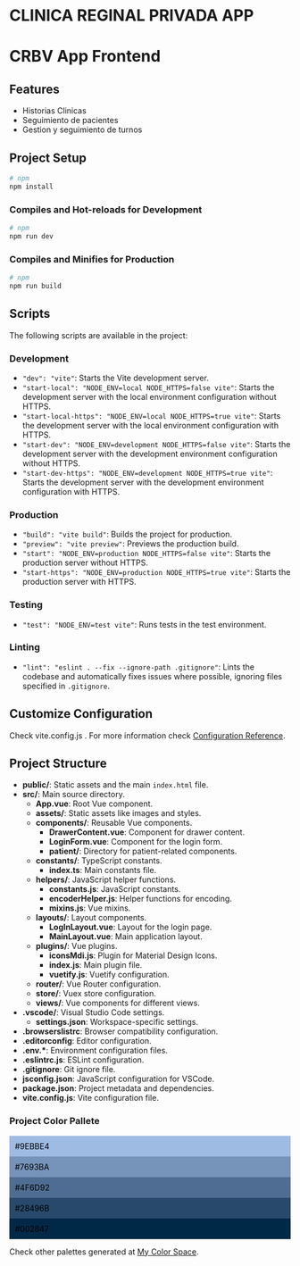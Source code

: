 # CLINICA REGINAL PRIVADA APP
# CRBV App Frontend

## Features
- Historias Clinicas
- Seguimiento de pacientes
- Gestion y seguimiento de turnos

## Project Setup
```sh
# npm
npm install
```

### Compiles and Hot-reloads for Development
```sh
# npm
npm run dev
```

### Compiles and Minifies for Production
```sh
# npm
npm run build
```

## Scripts

The following scripts are available in the project:

### Development
- `"dev": "vite"`: Starts the Vite development server.
- `"start-local": "NODE_ENV=local NODE_HTTPS=false vite"`: Starts the development server with the local environment configuration without HTTPS.
- `"start-local-https": "NODE_ENV=local NODE_HTTPS=true vite"`: Starts the development server with the local environment configuration with HTTPS.
- `"start-dev": "NODE_ENV=development NODE_HTTPS=false vite"`: Starts the development server with the development environment configuration without HTTPS.
- `"start-dev-https": "NODE_ENV=development NODE_HTTPS=true vite"`: Starts the development server with the development environment configuration with HTTPS.

### Production
- `"build": "vite build"`: Builds the project for production.
- `"preview": "vite preview"`: Previews the production build.
- `"start": "NODE_ENV=production NODE_HTTPS=false vite"`: Starts the production server without HTTPS.
- `"start-https": "NODE_ENV=production NODE_HTTPS=true vite"`: Starts the production server with HTTPS.

### Testing
- `"test": "NODE_ENV=test vite"`: Runs tests in the test environment.

### Linting
- `"lint": "eslint . --fix --ignore-path .gitignore"`: Lints the codebase and automatically fixes issues where possible, ignoring files specified in `.gitignore`.

## Customize Configuration

Check vite.config.js . For more information check [Configuration Reference](https://vitejs.dev/config/).

## Project Structure

- **public/**: Static assets and the main `index.html` file.
- **src/**: Main source directory.
  - **App.vue**: Root Vue component.
  - **assets/**: Static assets like images and styles.
  - **components/**: Reusable Vue components.
    - **DrawerContent.vue**: Component for drawer content.
    - **LoginForm.vue**: Component for the login form.
    - **patient/**: Directory for patient-related components.
  - **constants/**: TypeScript constants.
    - **index.ts**: Main constants file.
  - **helpers/**: JavaScript helper functions.
    - **constants.js**: JavaScript constants.
    - **encoderHelper.js**: Helper functions for encoding.
    - **mixins.js**: Vue mixins.
  - **layouts/**: Layout components.
    - **LogInLayout.vue**: Layout for the login page.
    - **MainLayout.vue**: Main application layout.
  - **plugins/**: Vue plugins.
    - **iconsMdi.js**: Plugin for Material Design Icons.
    - **index.js**: Main plugin file.
    - **vuetify.js**: Vuetify configuration.
  - **router/**: Vue Router configuration.
  - **store/**: Vuex store configuration.
  - **views/**: Vue components for different views.
- **.vscode/**: Visual Studio Code settings.
  - **settings.json**: Workspace-specific settings.
- **.browserslistrc**: Browser compatibility configuration.
- **.editorconfig**: Editor configuration.
- **.env.\***: Environment configuration files.
- **.eslintrc.js**: ESLint configuration.
- **.gitignore**: Git ignore file.
- **jsconfig.json**: JavaScript configuration for VSCode.
- **package.json**: Project metadata and dependencies.
- **vite.config.js**: Vite configuration file.

### Project Color Pallete
<div style="color: #000;">
  <div style="background-color: #9ebbe4; padding: 10px;">
    #9EBBE4
  </div>
  <div style="background-color: #7693ba; padding: 10px;">
    #7693BA
  </div>
  <div style="background-color: #4f6d92; padding: 10px;">
    #4F6D92
  </div>
  <div style="background-color: #28496b; padding: 10px;">
    #28496B
  </div>
  <div style="background-color: #002847; padding: 10px;">
    #002847
  </div>
</div>

Check other palettes generated at [My Color Space](https://mycolor.space/?hex=%239EBBE4&sub=1).